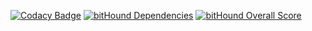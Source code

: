 [![Codacy Badge](https://api.codacy.com/project/badge/4bc6931d76ce46bfaba241c417875149)](https://www.codacy.com/app/ridermansb/take-nponto)
[![bitHound Dependencies](https://www.bithound.io/github/Ridermansb/take-nponto/badges/dependencies.svg)](https://www.bithound.io/github/Ridermansb/take-nponto/master/dependencies/npm)
[![bitHound Overall Score](https://www.bithound.io/github/Ridermansb/take-nponto/badges/score.svg)](https://www.bithound.io/github/Ridermansb/take-nponto)
